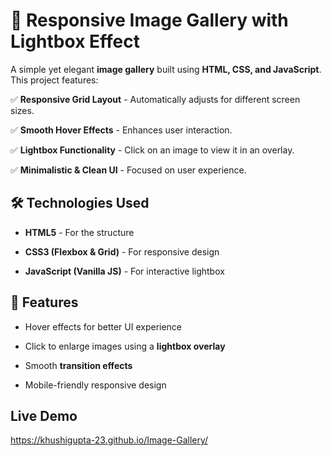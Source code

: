 # 📸 Responsive Image Gallery with Lightbox Effect

A simple yet elegant **image gallery** built using **HTML, CSS, and JavaScript**. This project features:

✅ **Responsive Grid Layout** - Automatically adjusts for different screen sizes.  

✅ **Smooth Hover Effects** - Enhances user interaction.  

✅ **Lightbox Functionality** - Click on an image to view it in an overlay.  

✅ **Minimalistic & Clean UI** - Focused on user experience.  

## 🛠️ Technologies Used

- **HTML5** - For the structure
  
- **CSS3 (Flexbox & Grid)** - For responsive design
  
- **JavaScript (Vanilla JS)** - For interactive lightbox  

## 🎯 Features

- Hover effects for better UI experience
  
- Click to enlarge images using a **lightbox overlay**
  
- Smooth **transition effects**
  
- Mobile-friendly responsive design  

## Live Demo

 https://khushigupta-23.github.io/Image-Gallery/
